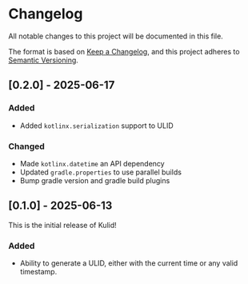 # Changelog

All notable changes to this project will be documented in this file.

The format is based on [Keep a Changelog](https://keepachangelog.com/en/1.1.0/),
and this project adheres to [Semantic Versioning](https://semver.org/spec/v2.0.0.html).

## [0.2.0] - 2025-06-17

### Added
- Added `kotlinx.serialization` support to ULID

### Changed
- Made `kotlinx.datetime` an API dependency
- Updated `gradle.properties` to use parallel builds
- Bump gradle version and gradle build plugins

## [0.1.0] - 2025-06-13

This is the initial release of Kulid!

### Added
- Ability to generate a ULID, either with the current time or any valid timestamp.
